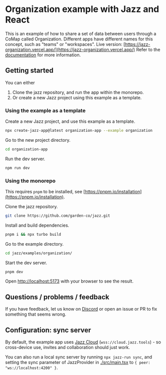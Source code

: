# Organization example with Jazz and React

This is an example of how to share a set of data between users through a CoMap called Organization. 
Different apps have different names for this concept, such as "teams" or "workspaces".
Live version: [https://jazz-organization.vercel.app/](https://jazz-organization.vercel.app/)
Refer to the [documentation](https://jazz.tools/docs/react/design-patterns/organization)  for more information.

## Getting started

You can either
1. Clone the jazz repository, and run the app within the monorepo.
2. Or create a new Jazz project using this example as a template.


### Using the example as a template

Create a new Jazz project, and use this example as a template.
```bash
npx create-jazz-app@latest organization-app --example organization
```

Go to the new project directory.
```bash
cd organization-app
```

Run the dev server.
```bash
npm run dev
```

### Using the monorepo

This requires `pnpm` to be installed, see [https://pnpm.io/installation](https://pnpm.io/installation).

Clone the jazz repository.
```bash
git clone https://github.com/garden-co/jazz.git
```

Install and build dependencies.
```bash
pnpm i && npx turbo build
```

Go to the example directory.
```bash
cd jazz/examples/organization/
```

Start the dev server.
```bash
pnpm dev
```

Open [http://localhost:5173](http://localhost:5173) with your browser to see the result.

## Questions / problems / feedback

If you have feedback, let us know on [Discord](https://discord.gg/utDMjHYg42) or open an issue or PR to fix something that seems wrong.

## Configuration: sync server

By default, the example app uses [Jazz Cloud](https://jazz.tools/cloud) (`wss://cloud.jazz.tools`) - so cross-device use, invites and collaboration should just work.

You can also run a local sync server by running `npx jazz-run sync`, and setting the sync parameter of JazzProvider in [./src/main.tsx](./src/main.tsx) to `{ peer: "ws://localhost:4200" }`.
